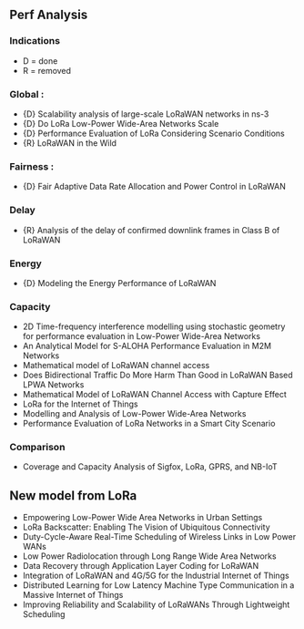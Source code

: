 ## Perf Analysis

### Indications
- D = done
- R = removed

### Global :
- {D} Scalability analysis of large-scale LoRaWAN networks in ns-3
- {D} Do LoRa Low-Power Wide-Area Networks Scale
- {D} Performance Evaluation of LoRa Considering Scenario Conditions
- {R} LoRaWAN in the Wild

### Fairness :
- {D} Fair Adaptive Data Rate Allocation and Power Control in LoRaWAN

### Delay
- {R} Analysis of the delay of confirmed downlink frames in Class B of LoRaWAN

### Energy
- {D} Modeling the Energy Performance of LoRaWAN

### Capacity
- 2D Time-frequency interference modelling using stochastic geometry for performance evaluation in Low-Power Wide-Area Networks
- An Analytical Model for S-ALOHA Performance Evaluation in M2M Networks
- Mathematical model of LoRaWAN channel access
- Does Bidirectional Traffic Do More Harm Than Good in LoRaWAN Based LPWA Networks
- Mathematical Model of LoRaWAN Channel Access with Capture Effect
- LoRa for the Internet of Things
- Modelling and Analysis of Low-Power Wide-Area Networks
- Performance Evaluation of LoRa Networks in a Smart City Scenario

### Comparison
- Coverage and Capacity Analysis of Sigfox, LoRa, GPRS, and NB-IoT

## New model from LoRa
- Empowering Low-Power Wide Area Networks in Urban Settings
- LoRa Backscatter: Enabling The Vision of Ubiquitous Connectivity
- Duty-Cycle-Aware Real-Time Scheduling of Wireless Links in Low Power WANs
- Low Power Radiolocation through Long Range Wide Area Networks
- Data Recovery through Application Layer Coding for LoRaWAN
- Integration of LoRaWAN and 4G/5G for the Industrial Internet of Things
- Distributed Learning for Low Latency Machine Type Communication in a Massive Internet of Things
- Improving Reliability and Scalability of LoRaWANs Through Lightweight Scheduling
